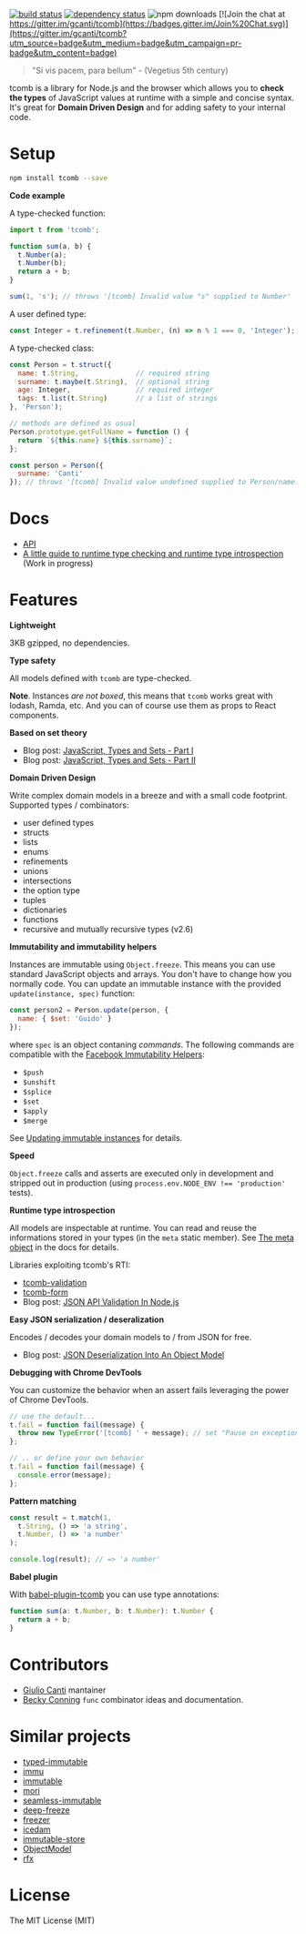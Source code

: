 [![build status](https://img.shields.io/travis/gcanti/tcomb/master.svg?style=flat-square)](https://travis-ci.org/gcanti/tcomb)
[![dependency status](https://img.shields.io/david/gcanti/tcomb.svg?style=flat-square)](https://david-dm.org/gcanti/tcomb)
![npm downloads](https://img.shields.io/npm/dm/tcomb.svg)
[![Join the chat at https://gitter.im/gcanti/tcomb](https://badges.gitter.im/Join%20Chat.svg)](https://gitter.im/gcanti/tcomb?utm_source=badge&utm_medium=badge&utm_campaign=pr-badge&utm_content=badge)

> "Si vis pacem, para bellum" - (Vegetius 5th century)

tcomb is a library for Node.js and the browser which allows you to **check the types** of JavaScript values at runtime with a simple and concise syntax. It's great for **Domain Driven Design** and for adding safety to your internal code.

# Setup

```sh
npm install tcomb --save
```

**Code example**

A type-checked function:

```js
import t from 'tcomb';

function sum(a, b) {
  t.Number(a);
  t.Number(b);
  return a + b;
}

sum(1, 's'); // throws '[tcomb] Invalid value "s" supplied to Number'
```

A user defined type:

```js
const Integer = t.refinement(t.Number, (n) => n % 1 === 0, 'Integer');
```

A type-checked class:

```js
const Person = t.struct({
  name: t.String,              // required string
  surname: t.maybe(t.String),  // optional string
  age: Integer,                // required integer
  tags: t.list(t.String)       // a list of strings
}, 'Person');

// methods are defined as usual
Person.prototype.getFullName = function () {
  return `${this.name} ${this.surname}`;
};

const person = Person({
  surname: 'Canti'
}); // throws '[tcomb] Invalid value undefined supplied to Person/name: String'
```

# Docs

- [API](docs/API.md)
- [A little guide to runtime type checking and runtime type introspection](docs/GUIDE.md) (Work in progress)

# Features

**Lightweight**

3KB gzipped, no dependencies.

**Type safety**

All models defined with `tcomb` are type-checked.

**Note**. Instances *are not boxed*, this means that `tcomb` works great with lodash, Ramda, etc. And you can of course use them as props to React components.

**Based on set theory**

- Blog post: [JavaScript, Types and Sets - Part I](https://gcanti.github.io/2014/09/29/javascript-types-and-sets.html)
- Blog post: [JavaScript, Types and Sets - Part II](https://gcanti.github.io/2014/10/07/javascript-types-and-sets-part-II.html)

**Domain Driven Design**

Write complex domain models in a breeze and with a small code footprint. Supported types / combinators:

* user defined types
* structs
* lists
* enums
* refinements
* unions
* intersections
* the option type
* tuples
* dictionaries
* functions
* recursive and mutually recursive types (v2.6)

**Immutability and immutability helpers**

Instances are immutable using `Object.freeze`. This means you can use standard JavaScript objects and arrays. You don't have to change how you normally code. You can update an immutable instance with the provided `update(instance, spec)` function:

```js
const person2 = Person.update(person, {
  name: { $set: 'Guido' }
});
```

where `spec` is an object contaning *commands*. The following commands are compatible with the [Facebook Immutability Helpers](http://facebook.github.io/react/docs/update.html):

* `$push`
* `$unshift`
* `$splice`
* `$set`
* `$apply`
* `$merge`

See [Updating immutable instances](docs/GUIDE.md#updating-immutable-instances) for details.

**Speed**

`Object.freeze` calls and asserts are executed only in development and stripped out in production (using `process.env.NODE_ENV !== 'production'` tests).

**Runtime type introspection**

All models are inspectable at runtime. You can read and reuse the informations stored in your types (in the `meta` static member). See [The meta object](docs/GUIDE.md#the-meta-object) in the docs for details.

Libraries exploiting tcomb's RTI:

- [tcomb-validation](https://github.com/gcanti/tcomb-validation)
- [tcomb-form](https://github.com/gcanti/tcomb-form)
- Blog post: [JSON API Validation In Node.js](https://gcanti.github.io/2014/09/15/json-api-validation-in-node.html)

**Easy JSON serialization / deseralization**

Encodes / decodes your domain models to / from JSON for free.
- Blog post: [JSON Deserialization Into An Object Model](https://gcanti.github.io/2014/09/12/json-deserialization-into-an-object-model.html)

**Debugging with Chrome DevTools**

You can customize the behavior when an assert fails leveraging the power of Chrome DevTools.

```js
// use the default...
t.fail = function fail(message) {
  throw new TypeError('[tcomb] ' + message); // set "Pause on exceptions" on the "Sources" panel for a great DX
};

// .. or define your own behavior
t.fail = function fail(message) {
  console.error(message);
};
```

**Pattern matching**

```js
const result = t.match(1,
  t.String, () => 'a string',
  t.Number, () => 'a number'
);

console.log(result); // => 'a number'
```

**Babel plugin**

With [babel-plugin-tcomb](https://github.com/gcanti/babel-plugin-tcomb) you can use type annotations:

```js
function sum(a: t.Number, b: t.Number): t.Number {
  return a + b;
}
```

# Contributors

- [Giulio Canti](https://github.com/gcanti) mantainer
- [Becky Conning](https://github.com/beckyconning) `func` combinator ideas and documentation.

# Similar projects

* [typed-immutable](https://github.com/Gozala/typed-immutable)
* [immu](https://github.com/scottcorgan/immu)
* [immutable](https://github.com/facebook/immutable-js)
* [mori](https://github.com/swannodette/mori)
* [seamless-immutable](https://github.com/rtfeldman/seamless-immutable)
* [deep-freeze](https://www.npmjs.com/package/deep-freeze)
* [freezer](https://github.com/arqex/freezer)
* [icedam](https://github.com/winkler1/icedam)
* [immutable-store](https://github.com/christianalfoni/immutable-store)
* [ObjectModel](https://github.com/sylvainpolletvillard/ObjectModel)
* [rfx](https://github.com/ericelliott/rfx)

# License

The MIT License (MIT)
